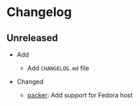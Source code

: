 # Changelog

## Unreleased

* Add
  * Add `CHANGELOG.md` file

* Changed
  * [packer](packer/README.md): Add support for Fedora host
